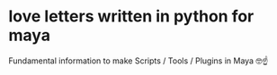 # love letters written in python for maya
Fundamental information to make  Scripts / Tools / Plugins in Maya 🤓☝
